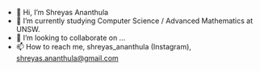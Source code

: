 - 👋 Hi, I’m Shreyas Ananthula
- 🌱 I’m currently studying Computer Science / Advanced Mathematics at UNSW.
- 💞️ I’m looking to collaborate on ...
- 📫 How to reach me, shreyas_ananthula (Instagram), shreyas.ananthula@gmail.com 


<!---
shrau48/shrau48 is a ✨ special ✨ repository because its `README.md` (this file) appears on your GitHub profile.
You can click the Preview link to take a look at your changes.
--->
